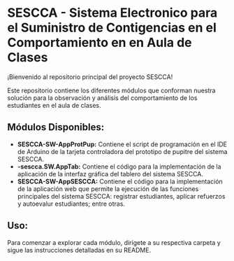 # SESCCA - Sistema Electronico para el Suministro de Contigencias en el Comportamiento en en Aula de Clases

¡Bienvenido al repositorio principal del proyecto SESCCA!

Este repositorio contiene los diferentes módulos que conforman nuestra solución para la observación y análisis del comportamiento de los estudiantes en el aula de clases.

## Módulos Disponibles:

- **SESCCA-SW-AppProtPup:** Contiene el script de programación en el IDE de Arduino de la tarjeta controladora del prototipo de pupitre del sistema SESCCA.
- **-sescca.SW.AppTab:** Contiene el código para la implementación de la aplicación de la interfaz gráfica del tablero del sistema SESCCA.
- **SESCCA-SW-AppSESCCA:** Contiene el código para la implementación de la aplicación web que permite la ejecución de las funciones principales del sistema SESCCA: registrar estudiantes, aplicar refuerzos y autoevalur estudiantes; entre otras.

## Uso:

Para comenzar a explorar cada módulo, dirígete a su respectiva carpeta y sigue las instrucciones detalladas en su README.
